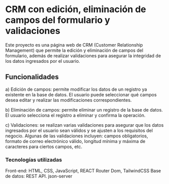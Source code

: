 # CRM con edición, eliminación de campos del formulario y validaciones

Este proyecto es una página web de CRM (Customer Relationship Management) que permite la edición y eliminación de campos del formulario, además de realizar validaciones para asegurar la integridad de los datos ingresados por el usuario.

## Funcionalidades

a) Edición de campos: permite modificar los datos de un registro ya existente en la base de datos. El usuario puede seleccionar qué campos desea editar y realizar las modificaciones correspondientes.

b) Eliminación de campos: permite eliminar un registro de la base de datos. El usuario selecciona el registro a eliminar y confirma la operación.

c) Validaciones: se realizan varias validaciones para asegurar que los datos ingresados por el usuario sean válidos y se ajusten a los requisitos del negocio. Algunas de las validaciones incluyen: campos obligatorios, formato de correo electrónico válido, longitud mínima y máxima de caracteres para ciertos campos, etc.

### Tecnologías utilizadas
Front-end: HTML, CSS, JavaScript, REACT Router Dom, TailwindCSS
Base de datos: REST API. json-server